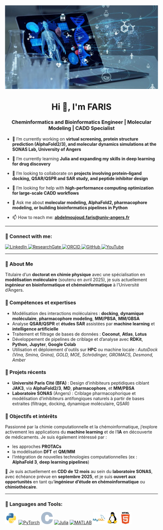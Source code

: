 <p align="center">
  <img src="https://github.com/AbdelmoujoudFaris/ChemBio/blob/main/CRL_HEADER.png?raw=true" alt="CADD Banner" width="800"/>
</p>

<h1 align="center">Hi 👋, I'm FARIS</h1>
<h3 align="center">Cheminformatics and Bioinformatics Engineer | Molecular Modeling | CADD Specialist</h3>

- 🔭 I’m currently working on **virtual screening, protein structure prediction (AlphaFold2/3), and molecular dynamics simulations at the SONAS Lab, University of Angers**

- 🌱 I’m currently learning **Julia and expanding my skills in deep learning for drug discovery**

- 👯 I’m looking to collaborate on **projects involving protein–ligand docking, QSAR/QSPR and SAR study, and peptide inhibitor design**

- 🤝 I’m looking for help with **high-performance computing optimization for large-scale CADD workflows**

- 💬 Ask me about **molecular modeling, AlphaFold2, pharmacophore modeling, or building bioinformatics pipelines in Python**

- 📫 How to reach me: **abdelmoujoud.faris@univ-angers.fr**

---

<h3 align="left">🔗 Connect with me:</h3>
<p align="left">
  <a href="https://www.linkedin.com/in/faris-a-69b0ab1a7/" target="_blank">
    <img src="https://cdn.jsdelivr.net/gh/devicons/devicon/icons/linkedin/linkedin-original.svg" alt="LinkedIn" width="30" height="30"/>
  </a>
  <a href="https://www.researchgate.net/profile/Abdelmoujoud-Faris?ev=hdr_xprf" target="_blank">
    <img src="https://upload.wikimedia.org/wikipedia/commons/5/5e/ResearchGate_icon_SVG.svg" alt="ResearchGate" width="30" height="30"/>
  </a>
  <a href="https://orcid.org/0000-0003-4497-5013" target="_blank">
    <img src="https://upload.wikimedia.org/wikipedia/commons/0/06/ORCID_iD.svg" alt="ORCID" width="30" height="30"/>
  </a>
  <a href="https://github.com/AbdelmoujoudFaris" target="_blank">
    <img src="https://cdn.jsdelivr.net/gh/devicons/devicon/icons/github/github-original.svg" alt="GitHub" width="30" height="30"/>
  </a>
  <a href="https://www.youtube.com/@ChemBioInfo/playlists" target="_blank">
    <img src="https://upload.wikimedia.org/wikipedia/commons/9/9f/Youtube%28amin%29.png" alt="YouTube" width="30" height="30"/>
  </a>
</p>

---

<h3 align="left">🧪 About Me</h3>

Titulaire d’un **doctorat en chimie physique** avec une spécialisation en **modélisation moléculaire** (soutenu en avril 2025), je suis actuellement **ingénieur en bioinformatique et chémoinformatique** à l’Université d’Angers.

### 💼 Compétences et expertises

- Modélisation des interactions moléculaires : **docking**, **dynamique moléculaire**, **pharmacophore modeling**, **MM/PBSA**, **MM/GBSA**
- Analyse **QSAR/QSPR** et **études SAR** assistées par **machine learning** et **intelligence artificielle**
- Traitement et filtrage de bases de données : **Coconut**, **Atlas**, **Lotus**
- Développement de pipelines de criblage et d’analyse avec **RDKit**, **Python**, **Jupyter**, **Google Colab**
- Utilisation et déploiement d'outils sur **HPC** ou machine locale : *AutoDock (Vina, Smina, Gnina), GOLD, MOE, Schrödinger, GROMACS, Desmond, Amber*

### 🧬 Projets récents

- **Université Paris Cité (BFA)** : Design d’inhibiteurs peptidiques ciblant **JAK3**, via **AlphaFold2/3**, **MD**, **pharmacophore**, et **MM/PBSA**
- **Laboratoire SONAS** (Angers) : Criblage pharmacophorique et modélisation d’inhibiteurs antifongiques naturels à partir de bases extraites (filtrage, docking, dynamique moléculaire, QSAR)

### 🚀 Objectifs et intérêts

Passionné par la chimie computationnelle et la chémoinformatique, j’explore activement les applications du **machine learning** et de l’**IA** en découverte de médicaments. Je suis également intéressé par :
- les approches **PROTACs**
- la modélisation **DFT** et **QM/MM**
- l’intégration de nouvelles technologies computationnelles (ex : **AlphaFold 3**, **deep learning pipelines**)

📍 Je suis actuellement en **CDD de 12 mois** au sein du **laboratoire SONAS**, avec échéance prévue en **septembre 2025**, et je suis **ouvert aux opportunités** en tant qu’**ingénieur d’étude en chémoinformatique** ou **chimiothécaire**.

---

<h3 align="left">🧰 Languages and Tools:</h3>
<p align="left">
  <a href="https://www.python.org" target="_blank"><img src="https://raw.githubusercontent.com/devicons/devicon/master/icons/python/python-original.svg" alt="Python" width="40" height="40"/></a>
  <a href="https://pytorch.org/" target="_blank"><img src="https://www.vectorlogo.zone/logos/pytorch/pytorch-icon.svg" alt="PyTorch" width="40" height="40"/></a>
  <a href="https://www.cprogramming.com/" target="_blank"><img src="https://raw.githubusercontent.com/devicons/devicon/master/icons/c/c-original.svg" alt="C" width="40" height="40"/></a>
  <a href="https://julialang.org/" target="_blank"><img src="https://upload.wikimedia.org/wikipedia/commons/1/1f/Julia_Programming_Language_Logo.svg" alt="Julia" width="40" height="40"/></a>
  <a href="https://www.mathworks.com/" target="_blank"><img src="https://upload.wikimedia.org/wikipedia/commons/2/21/Matlab_Logo.png" alt="MATLAB" width="40" height="40"/></a>
  <a href="https://www.mysql.com/" target="_blank"><img src="https://raw.githubusercontent.com/devicons/devicon/master/icons/mysql/mysql-original-wordmark.svg" alt="MySQL" width="40" height="40"/></a>
  <a href="https://www.linux.org/" target="_blank"><img src="https://raw.githubusercontent.com/devicons/devicon/master/icons/linux/linux-original.svg" alt="Linux" width="40" height="40"/></a>
  <a href="https://www.w3.org/html/" target="_blank"><img src="https://raw.githubusercontent.com/devicons/devicon/master/icons/html5/html5-original-wordmark.svg" alt="HTML5" width="40" height="40"/></a>
</p>
